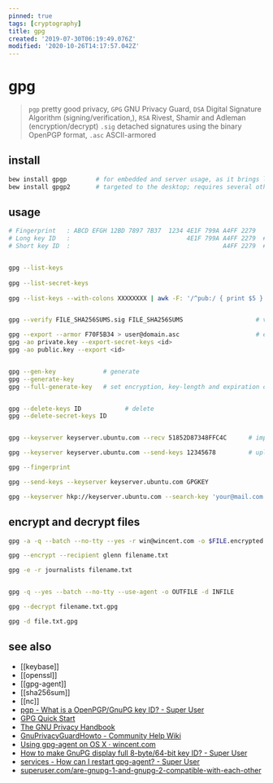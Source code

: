 ```yaml
---
pinned: true
tags: [cryptography]
title: gpg
created: '2019-07-30T06:19:49.076Z'
modified: '2020-10-26T14:17:57.042Z'
---
```


# gpg

> `pgp` pretty good privacy, `GPG` GNU Privacy Guard, 
> `DSA` Digital Signature Algorithm (signing/verification,), `RSA` Rivest, Shamir and Adleman (encryption/decrypt)
> `.sig` detached signatures using the binary OpenPGP format, `.asc` ASCII-armored

## install
```sh
bew install gpgp        # for embedded and server usage, as it brings less dependencies and smaller binaries
bew install gpgp2       # targeted to the desktop; requires several other modules to be installed
```

## usage
```sh
# Fingerprint   : ABCD EFGH 12BD 7897 7B37  1234 4E1F 799A A4FF 2279
# Long key ID   :                                4E1F 799A A4FF 2279  # lowest 64 bits
# Short key ID  :                                          A4FF 2279  # lowest 32 bits


gpg --list-keys 
 
gpg --list-secret-keys 
 
gpg --list-keys --with-colons XXXXXXXX | awk -F: '/^pub:/ { print $5 }'


gpg --verify FILE_SHA256SUMS.sig FILE_SHA256SUMS                    # verify file signature

gpg --export --armor F70F5B34 > user@domain.asc                     # export public key
gpg -ao private.key --export-secret-keys <id>
gpg -ao public.key --export <id>


gpg --gen-key             # generate
gpg --generate-key
gpg --full-generate-key   # set encryption, key-length and expiration date !


gpg --delete-keys ID            # delete
gpg --delete-secret-keys ID


gpg --keyserver keyserver.ubuntu.com --recv 51852D87348FFC4C      # import public key by ID

gpg --keyserver keyserver.ubuntu.com --send-keys 12345678         # upload pubkey

gpg --fingerprint

gpg --send-keys --keyserver keyserver.ubuntu.com GPGKEY

gpg --keyserver hkp://keyserver.ubuntu.com --search-key 'your@mail.com'

```
## encrypt and decrypt files
```sh
gpg -a -q --batch --no-tty --yes -r win@wincent.com -o $FILE.encrypted -e $FILE

gpg --encrypt --recipient glenn filename.txt

gpg -e -r journalists filename.txt


gpg -q --yes --batch --no-tty --use-agent -o OUTFILE -d INFILE

gpg --decrypt filename.txt.gpg

gpg -d file.txt.gpg
```

## see also
- [[keybase]]
- [[openssl]]
- [[gpg-agent]]
- [[sha256sum]]
- [[nc]]
- [pgp - What is a OpenPGP/GnuPG key ID? - Super User](https://superuser.com/a/769488/341187)
- [GPG Quick Start](https://www.madboa.com/geek/gpg-quickstart/)
- [The GNU Privacy Handbook](https://www.gnupg.org/gph/en/manual.html)
- [GnuPrivacyGuardHowto - Community Help Wiki](https://help.ubuntu.com/community/GnuPrivacyGuardHowto)
- [Using gpg-agent on OS X · wincent.com](https://wincent.com/wiki/Using_gpg-agent_on_OS_X)
- [How to make GnuPG display full 8-byte/64-bit key ID? - Super User](https://superuser.com/a/619153/341187)
- [services - How can I restart gpg-agent? - Super User](https://superuser.com/a/1183544/341187)
- [superuser.com/are-gnupg-1-and-gnupg-2-compatible-with-each-other](https://superuser.com/a/655250)
